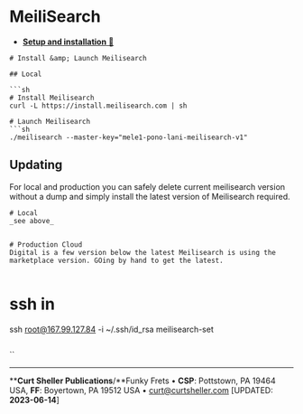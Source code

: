# MeiliSearch

- [**Setup and installation** &#128279;](https://docs.meilisearch.com/learn/getting_started/quick_start.html)

```
# Install &amp; Launch Meilisearch

## Local

```sh
# Install Meilisearch
curl -L https://install.meilisearch.com | sh

# Launch Meilisearch
```sh
./meilisearch --master-key="mele1-pono-lani-meilisearch-v1"
```

## Updating

 For local and production you can safely delete current meilisearch version without a dump and simply install the latest version of Meilisearch required.


 ```
# Local
_see above_


 # Production Cloud
 Digital is a few version below the latest Meilisearch is using the marketplace version. GOing by hand to get the latest.


```
# ssh in
ssh root@167.99.127.84 -i ~/.ssh/id_rsa
meilisearch-set
```

```
``


----
****Curt Sheller Publications**/**Funky Frets • **CSP**: Pottstown, PA 19464 USA, **FF**: Boyertown, PA 19512 USA • [curt@curtsheller.com](mailto:curt@curtsheller.com) [UPDATED: **2023-06-14**]
